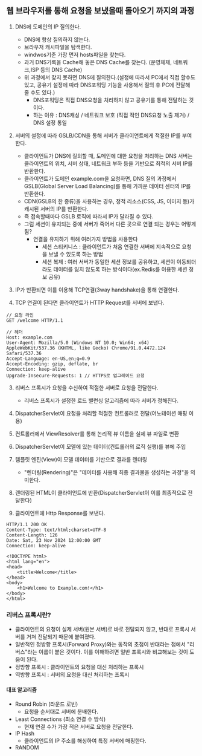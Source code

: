 ## 웹 브라우저를 통해 요청을 보냈을때 돌아오기 까지의 과정

1. DNS에 도메인의 IP 질의한다.
    - DNS에 항상 질의하지 않는다.
    - 브라우저 캐시파일을 탐색한다.
    - windwos기준 가장 먼저 hosts파일을 찾는다.
    - 과거 DNS기록을 Cache해 놓은 DNS Cache를 찾는다. (운영체제, 네트워크,ISP 등의 DNS Cache)
    - 위 과정에서 찾지 못하면 DNS에 질의한다.(설정에 따라서 PC에서 직접 할수도있고, 공유기 설정에 따라 DNS포워딩 기능을 사용해서 질의 후 PC에 전달해 줄 수도 있다.)
        - DNS포워딩은 직접 DNS요청을 처리하지 않고 공유기를 통해 전달하는 것이다.
        - 하는 이유 : DNS캐싱 / 네트워크 보호 (직접 적인 DNS요청 노출 제거) / DNS 설정 통일
2. 서버의 설정에 따라 GSLB/CDN을 통해 서버가 클라이언트에게 적절한 IP를 부여한다.

    - 클라이언트가 DNS에 질의할 때, 도메인에 대한 요청을 처리하는 DNS 서버는 클라이언트의 위치, 서버 상태, 네트워크 부하 등을 기반으로 최적의 서버 IP를 반환한다.
    - 클라이언트가 도메인 example.com을 요청하면, DNS 질의 과정에서 GSLB(Global Server Load Balancing)를 통해 가까운 데이터 센터의 IP를 반환한다.
    - CDN(GSLB의 한 종류)을 사용하는 경우, 정적 리소스(CSS, JS, 이미지 등)가 캐시된 서버의 IP를 반환한다.
    - 즉 접속할때마다 GSLB 로직에 따라서 IP가 달라질 수 있다.
    - 그럼 세션이 유지되는 중에 서버가 죽어서 다른 곳으로 연결 되는 경우는 어떻게 됨?
        - 연결을 유지하기 위해 여러가지 방법을 사용한다
            - 세션 스티키니스 : 클라이언트가 처음 연결한 서버에 지속적으로 요청을 보낼 수 있도록 하는 방법
            - 세션 복제 : 여러 서버가 동일한 세션 정보를 공유하고, 세션이 이동되더라도 데이터를 잃지 않도록 하는 방식이다(ex.Redis를 이용한 세션 정보 공유)

3. IP가 반환되면 이를 이용해 TCP연결(3way handshake)을 통해 연결한다.

3. TCP 연결이 된다면 클라이언트가 HTTP Request를 서버에 보낸다.
```
// 요청 라인
GET /welcome HTTP/1.1

// 헤더
Host: example.com
User-Agent: Mozilla/5.0 (Windows NT 10.0; Win64; x64) AppleWebKit/537.36 (KHTML, like Gecko) Chrome/91.0.4472.124 Safari/537.36
Accept-Language: en-US,en;q=0.9
Accept-Encoding: gzip, deflate, br
Connection: keep-alive
Upgrade-Insecure-Requests: 1 // HTTPS로 업그레이드 요청
```

3. 리버스 프록시가 요청을 수신하여 적절한 서버로 요청을 전달한다.

    - 리버스 프록시가 설정한 로드 밸런싱 알고리즘에 따라 서버가 정해진다.

4. DispatcherServlet이 요청을 처리할 적절한 컨트롤러로 전달(어노테이션 매핑 이용)

5. 컨트롤러에서 ViewResolver를 통해 논리적 뷰 이름을 실제 뷰 파일로 변환

6. DispatcherServlet이 모델에 있는 데이터(컨트롤러의 로직 실행)를 뷰에 주입

7. 템플릿 엔진(View)이 모델 데이터를 기반으로 결과를 렌더링

    - "렌더링(Rendering)"은 "데이터를 사용해 최종 결과물을 생성하는 과정"을 의미한다. 

8. 렌더링된 HTML이 클라이언트에 반환(DispatcherServlet이 이를 최종적으로 전달한다)

9. 클라이언트에 Http Response를 보낸다.
```
HTTP/1.1 200 OK
Content-Type: text/html;charset=UTF-8
Content-Length: 126
Date: Sat, 23 Nov 2024 12:00:00 GMT
Connection: keep-alive

<!DOCTYPE html>
<html lang="en">
<head>
    <title>Welcome</title>
</head>
<body>
    <h1>Welcome to Example.com!</h1>
</body>
</html>
```
### 리버스 프록시란?

- 클라이언트의 요청이 실제 서버(원본 서버)로 바로 전달되지 않고, 반대로 프록시 서버를 거쳐 전달되기 때문에 붙여졌다.
- 일반적인 정방향 프록시(Forward Proxy)와는 동작의 초점이 반대라는 점에서 "리버스"라는 이름이 붙은 것이다. 이를 이해하려면 일반 프록시와 비교해보는 것이 도움이 된다.
- 정방향 프록시 : 클라이언트의 요청을 대신 처리하는 프록시
- 역방향 프록시 : 서버의 요청을 대신 처리하는 프록시

#### 대표 알고리즘
- Round Robin (라운드 로빈)
    - 요청을 순서대로 서버에 분배한다.
- Least Connections (최소 연결 수 방식)
    - 현재 연결 수가 가장 적은 서버로 요청을 전달한다.
- IP Hash
    - 클라이언트의 IP 주소를 해싱하여 특정 서버에 매핑한다.
- RANDOM